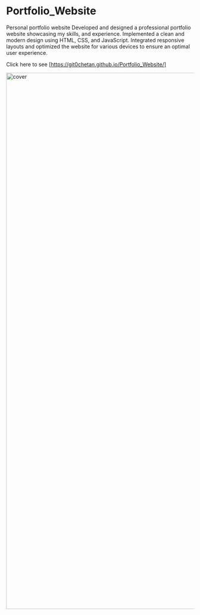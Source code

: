 # Portfolio_Website

Personal portfolio website
Developed and designed a professional portfolio website showcasing my skills, and experience. Implemented a clean and modern design using HTML, CSS, and JavaScript. Integrated responsive layouts and optimized the website for various devices to ensure an optimal user experience.

Click here to see [https://git0chetan.github.io/Portfolio_Website/]


<img width="1440" alt="cover" src="https://github.com/Git0Chetan/Portfolio_Website/assets/123874710/8c9cd8d6-40aa-429f-9e05-68613f8172ba">

